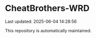 # CheatBrothers-WRD

Last updated: 2025-06-04 14:28:56

This repository is automatically maintained.
